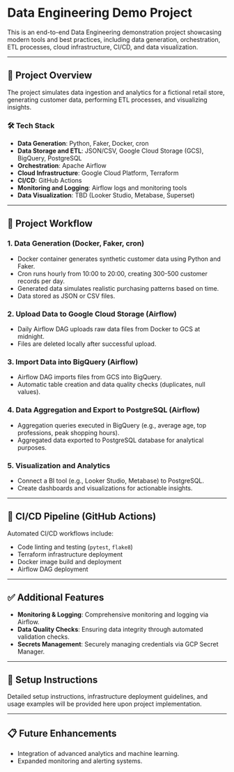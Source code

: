 # Data Engineering Demo Project

This is an end-to-end Data Engineering demonstration project showcasing modern tools and best practices, including data generation, orchestration, ETL processes, cloud infrastructure, CI/CD, and data visualization.

---

## 🚀 Project Overview

The project simulates data ingestion and analytics for a fictional retail store, generating customer data, performing ETL processes, and visualizing insights.

### 🛠️ Tech Stack
- **Data Generation**: Python, Faker, Docker, cron
- **Data Storage and ETL**: JSON/CSV, Google Cloud Storage (GCS), BigQuery, PostgreSQL
- **Orchestration**: Apache Airflow
- **Cloud Infrastructure**: Google Cloud Platform, Terraform
- **CI/CD**: GitHub Actions
- **Monitoring and Logging**: Airflow logs and monitoring tools
- **Data Visualization**: TBD (Looker Studio, Metabase, Superset)

---

## 📌 Project Workflow

### 1. **Data Generation (Docker, Faker, cron)**
- Docker container generates synthetic customer data using Python and Faker.
- Cron runs hourly from 10:00 to 20:00, creating 300-500 customer records per day.
- Generated data simulates realistic purchasing patterns based on time.
- Data stored as JSON or CSV files.

### 2. **Upload Data to Google Cloud Storage (Airflow)**
- Daily Airflow DAG uploads raw data files from Docker to GCS at midnight.
- Files are deleted locally after successful upload.

### 3. **Import Data into BigQuery (Airflow)**
- Airflow DAG imports files from GCS into BigQuery.
- Automatic table creation and data quality checks (duplicates, null values).

### 4. **Data Aggregation and Export to PostgreSQL (Airflow)**
- Aggregation queries executed in BigQuery (e.g., average age, top professions, peak shopping hours).
- Aggregated data exported to PostgreSQL database for analytical purposes.

### 5. **Visualization and Analytics**
- Connect a BI tool (e.g., Looker Studio, Metabase) to PostgreSQL.
- Create dashboards and visualizations for actionable insights.

---

## 🚦 CI/CD Pipeline (GitHub Actions)

Automated CI/CD workflows include:
- Code linting and testing (`pytest`, `flake8`)
- Terraform infrastructure deployment
- Docker image build and deployment
- Airflow DAG deployment

---

## ✅ Additional Features

- **Monitoring & Logging**: Comprehensive monitoring and logging via Airflow.
- **Data Quality Checks**: Ensuring data integrity through automated validation checks.
- **Secrets Management**: Securely managing credentials via GCP Secret Manager.

---

## 📝 Setup Instructions

Detailed setup instructions, infrastructure deployment guidelines, and usage examples will be provided here upon project implementation.

---

## 📋 Future Enhancements
- Integration of advanced analytics and machine learning.
- Expanded monitoring and alerting systems.

